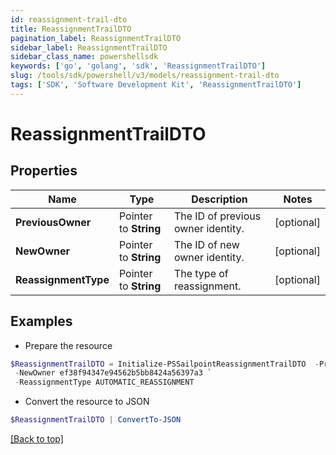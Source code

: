 ```yaml
---
id: reassignment-trail-dto
title: ReassignmentTrailDTO
pagination_label: ReassignmentTrailDTO
sidebar_label: ReassignmentTrailDTO
sidebar_class_name: powershellsdk
keywords: ['go', 'golang', 'sdk', 'ReassignmentTrailDTO'] 
slug: /tools/sdk/powershell/v3/models/reassignment-trail-dto
tags: ['SDK', 'Software Development Kit', 'ReassignmentTrailDTO']
---
```



# ReassignmentTrailDTO

## Properties

Name | Type | Description | Notes
------------ | ------------- | ------------- | -------------
**PreviousOwner** |  Pointer to **String** | The ID of previous owner identity. | [optional] 
**NewOwner** |  Pointer to **String** | The ID of new owner identity. | [optional] 
**ReassignmentType** |  Pointer to **String** | The type of reassignment. | [optional] 

## Examples

- Prepare the resource
```powershell
$ReassignmentTrailDTO = Initialize-PSSailpointReassignmentTrailDTO  -PreviousOwner ef38f94347e94562b5bb8424a56397d8 `
 -NewOwner ef38f94347e94562b5bb8424a56397a3 `
 -ReassignmentType AUTOMATIC_REASSIGNMENT
```

- Convert the resource to JSON
```powershell
$ReassignmentTrailDTO | ConvertTo-JSON
```


[[Back to top]](#) 

